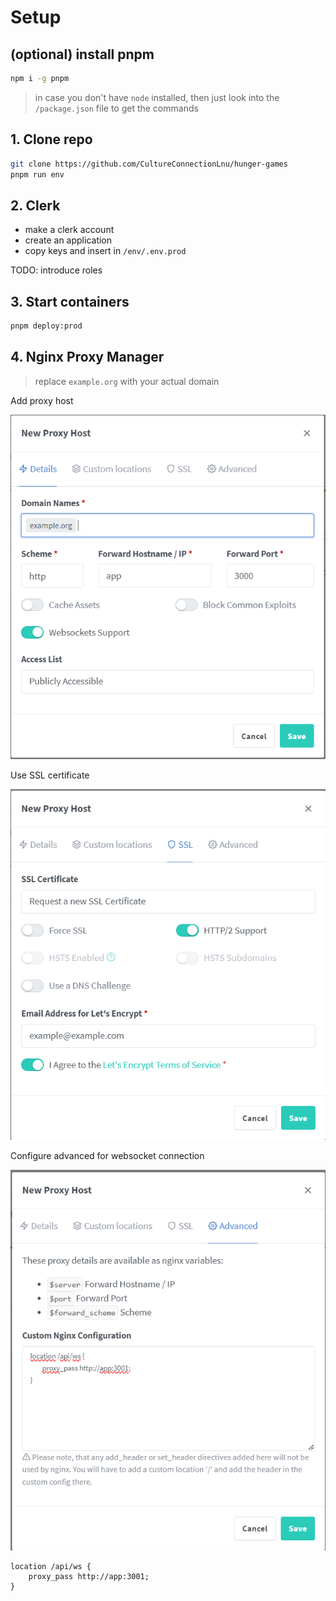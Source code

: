 # Setup

## (optional) install pnpm

```bash
npm i -g pnpm
```

> in case you don't have `node` installed, then just look into the `/package.json` file to get the commands

## 1. Clone repo

```bash
git clone https://github.com/CultureConnectionLnu/hunger-games
pnpm run env
```

## 2. Clerk

- make a clerk account
- create an application
- copy keys and insert in `/env/.env.prod`

TODO: introduce roles

## 3. Start containers

```bash
pnpm deploy:prod
```

## 4. Nginx Proxy Manager

> replace `example.org` with your actual domain

Add proxy host

![Detail tab](assets/add-proxy-details.png)

Use SSL certificate

![SSL tab](assets/add-proxy-ssl.png)

Configure advanced for websocket connection

![Advanced tab](assets/add-proxy-advanced.png)

```config
location /api/ws {
    proxy_pass http://app:3001;
}
```
